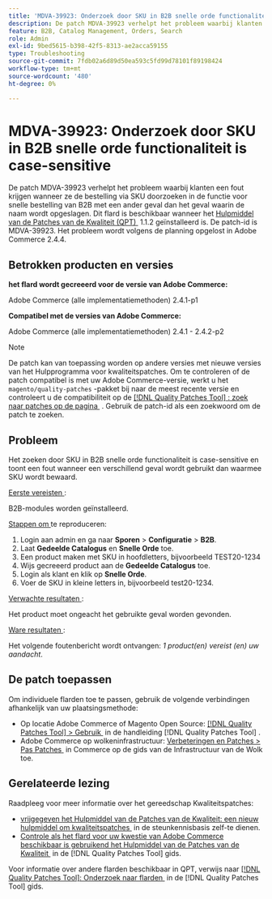 ```yaml
---
title: 'MDVA-39923: Onderzoek door SKU in B2B snelle orde functionaliteit is case-sensitive'
description: De patch MDVA-39923 verhelpt het probleem waarbij klanten een fout krijgen wanneer ze de bestelling via SKU doorzoeken in de functie voor snelle bestelling van B2B met een ander geval dan het geval waarin de naam wordt opgeslagen. Deze patch is beschikbaar wanneer [Quality Patches Tool (QPT)] (https://experienceleague.adobe.com/nl/docs/commerce-operations/tools/quality-patches-tool/quality-patches-tool-to-self-serve-quality-patches) 1.1.2 is geïnstalleerd. De patch-id is MDVA-39923. Het probleem wordt volgens de planning opgelost in Adobe Commerce 2.4.4.
feature: B2B, Catalog Management, Orders, Search
role: Admin
exl-id: 9bed5615-b398-42f5-8313-ae2acca59155
type: Troubleshooting
source-git-commit: 7fdb02a6d89d50ea593c5fd99d78101f89198424
workflow-type: tm+mt
source-wordcount: '480'
ht-degree: 0%

---
```


# MDVA-39923: Onderzoek door SKU in B2B snelle orde functionaliteit is case-sensitive

De patch MDVA-39923 verhelpt het probleem waarbij klanten een fout krijgen wanneer ze de bestelling via SKU doorzoeken in de functie voor snelle bestelling van B2B met een ander geval dan het geval waarin de naam wordt opgeslagen. Dit flard is beschikbaar wanneer het [&#x200B; Hulpmiddel van de Patches van de Kwaliteit (QPT) &#x200B;](https://experienceleague.adobe.com/nl/docs/commerce-operations/tools/quality-patches-tool/quality-patches-tool-to-self-serve-quality-patches) 1.1.2 geïnstalleerd is. De patch-id is MDVA-39923. Het probleem wordt volgens de planning opgelost in Adobe Commerce 2.4.4.

## Betrokken producten en versies

**het flard wordt gecreeerd voor de versie van Adobe Commerce:**

Adobe Commerce (alle implementatiemethoden) 2.4.1-p1

**Compatibel met de versies van Adobe Commerce:**

Adobe Commerce (alle implementatiemethoden) 2.4.1 - 2.4.2-p2

>[!NOTE]
>
>De patch kan van toepassing worden op andere versies met nieuwe versies van het Hulpprogramma voor kwaliteitspatches. Om te controleren of de patch compatibel is met uw Adobe Commerce-versie, werkt u het `magento/quality-patches` -pakket bij naar de meest recente versie en controleert u de compatibiliteit op de [[!DNL Quality Patches Tool] : zoek naar patches op de pagina &#x200B;](https://experienceleague.adobe.com/nl/docs/commerce-operations/tools/quality-patches-tool/quality-patches-tool-to-self-serve-quality-patches) . Gebruik de patch-id als een zoekwoord om de patch te zoeken.

## Probleem

Het zoeken door SKU in B2B snelle orde functionaliteit is case-sensitive en toont een fout wanneer een verschillend geval wordt gebruikt dan waarmee SKU wordt bewaard.

<u> Eerste vereisten </u>:

B2B-modules worden geïnstalleerd.

<u> Stappen om </u> te reproduceren:

1. Login aan admin en ga naar **Sporen** > **Configuratie** > **B2B**.
1. Laat **Gedeelde Catalogus** en **Snelle Orde** toe.
1. Een product maken met SKU in hoofdletters, bijvoorbeeld TEST20-1234
1. Wijs gecreeerd product aan de **Gedeelde Catalogus** toe.
1. Login als klant en klik op **Snelle Orde**.
1. Voer de SKU in kleine letters in, bijvoorbeeld test20-1234.

<u> Verwachte resultaten </u>:

Het product moet ongeacht het gebruikte geval worden gevonden.

<u> Ware resultaten </u>:

Het volgende foutenbericht wordt ontvangen: *1 product(en) vereist (en) uw aandacht*.

## De patch toepassen

Om individuele flarden toe te passen, gebruik de volgende verbindingen afhankelijk van uw plaatsingsmethode:

* Op locatie Adobe Commerce of Magento Open Source: [[!DNL Quality Patches Tool] > Gebruik &#x200B;](/help/tools/quality-patches-tool/usage.md) in de handleiding [!DNL Quality Patches Tool] .
* Adobe Commerce op wolkeninfrastructuur: [&#x200B; Verbeteringen en Patches > Pas Patches &#x200B;](https://experienceleague.adobe.com/docs/commerce-cloud-service/user-guide/develop/upgrade/apply-patches.html?lang=nl-NL) in Commerce op de gids van de Infrastructuur van de Wolk toe.

## Gerelateerde lezing

Raadpleeg voor meer informatie over het gereedschap Kwaliteitspatches:

* [&#x200B; vrijgegeven het Hulpmiddel van de Patches van de Kwaliteit: een nieuw hulpmiddel om kwaliteitspatches &#x200B;](https://experienceleague.adobe.com/nl/docs/commerce-operations/tools/quality-patches-tool/quality-patches-tool-to-self-serve-quality-patches) in de steunkennisbasis zelf-te dienen.
* [&#x200B; Controle als het flard voor uw kwestie van Adobe Commerce beschikbaar is gebruikend het Hulpmiddel van de Patches van de Kwaliteit &#x200B;](/help/tools/quality-patches-tool/patches-available-in-qpt/check-patch-for-magento-issue-with-magento-quality-patches.md) in de [!DNL Quality Patches Tool] gids.

Voor informatie over andere flarden beschikbaar in QPT, verwijs naar [[!DNL Quality Patches Tool]: Onderzoek naar flarden &#x200B;](https://experienceleague.adobe.com/tools/commerce-quality-patches/index.html?lang=nl-NL) in de [!DNL Quality Patches Tool] gids.
